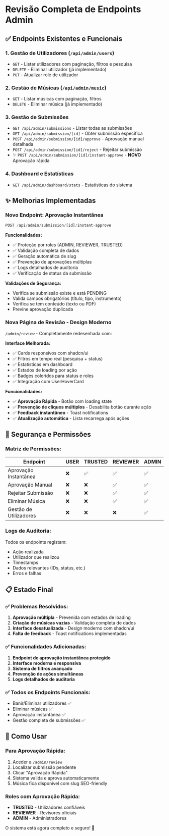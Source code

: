 # Revisão Completa de Endpoints Admin

## ✅ Endpoints Existentes e Funcionais

### 1. **Gestão de Utilizadores** (`/api/admin/users`)
- `GET` - Listar utilizadores com paginação, filtros e pesquisa
- `DELETE` - Eliminar utilizador (já implementado)
- `PUT` - Atualizar role de utilizador

### 2. **Gestão de Músicas** (`/api/admin/music`)  
- `GET` - Listar músicas com paginação, filtros
- `DELETE` - Eliminar música (já implementado)

### 3. **Gestão de Submissões**
- `GET /api/admin/submissions` - Listar todas as submissões
- `GET /api/admin/submission/[id]` - Obter submissão específica
- `POST /api/admin/submission/[id]/approve` - Aprovação manual detalhada
- `POST /api/admin/submission/[id]/reject` - Rejeitar submissão
- ✨ `POST /api/admin/submission/[id]/instant-approve` - **NOVO** Aprovação rápida

### 4. **Dashboard e Estatísticas**
- `GET /api/admin/dashboard/stats` - Estatísticas do sistema

## ✨ Melhorias Implementadas

### **Novo Endpoint: Aprovação Instantânea**
```typescript
POST /api/admin/submission/[id]/instant-approve
```

**Funcionalidades:**
- ✅ Proteção por roles (ADMIN, REVIEWER, TRUSTED)
- ✅ Validação completa de dados
- ✅ Geração automática de slug
- ✅ Prevenção de aprovações múltiplas
- ✅ Logs detalhados de auditoria
- ✅ Verificação de status da submissão

**Validações de Segurança:**
- Verifica se submissão existe e está PENDING
- Valida campos obrigatórios (título, tipo, instrumento)
- Verifica se tem conteúdo (texto ou PDF)
- Previne aprovação duplicada

### **Nova Página de Revisão - Design Moderno**
`/admin/review` - Completamente redesenhada com:

**Interface Melhorada:**
- ✅ Cards responsivos com shadcn/ui
- ✅ Filtros em tempo real (pesquisa + status)
- ✅ Estatísticas em dashboard
- ✅ Estados de loading por ação
- ✅ Badges coloridos para status e roles
- ✅ Integração com UserHoverCard

**Funcionalidades:**
- ✅ **Aprovação Rápida** - Botão com loading state
- ✅ **Prevenção de cliques múltiplos** - Desabilita botão durante ação
- ✅ **Feedback instantâneo** - Toast notifications
- ✅ **Atualização automática** - Lista recarrega após ações

## 🔐 Segurança e Permissões

### **Matriz de Permissões:**
| Endpoint | USER | TRUSTED | REVIEWER | ADMIN |
|----------|------|---------|----------|-------|
| Aprovação Instantânea | ❌ | ✅ | ✅ | ✅ |
| Aprovação Manual | ❌ | ❌ | ✅ | ✅ |
| Rejeitar Submissão | ❌ | ❌ | ✅ | ✅ |
| Eliminar Música | ❌ | ❌ | ✅ | ✅ |
| Gestão de Utilizadores | ❌ | ❌ | ❌ | ✅ |

### **Logs de Auditoria:**
Todos os endpoints registam:
- Ação realizada
- Utilizador que realizou
- Timestamps
- Dados relevantes (IDs, status, etc.)
- Erros e falhas

## 📋 Estado Final

### ✅ **Problemas Resolvidos:**
1. **Aprovação múltipla** - Prevenida com estados de loading
2. **Criação de músicas vazias** - Validação completa de dados
3. **Interface desatualizada** - Design moderno com shadcn/ui
4. **Falta de feedback** - Toast notifications implementadas

### ✅ **Funcionalidades Adicionadas:**
1. **Endpoint de aprovação instantânea protegido**
2. **Interface moderna e responsiva**
3. **Sistema de filtros avançado**
4. **Prevenção de ações simultâneas**
5. **Logs detalhados de auditoria**

### ✅ **Todos os Endpoints Funcionais:**
- Banir/Eliminar utilizadores ✅
- Eliminar músicas ✅  
- Aprovação instantânea ✅
- Gestão completa de submissões ✅

## 🚀 Como Usar

### **Para Aprovação Rápida:**
1. Aceder a `/admin/review`
2. Localizar submissão pendente
3. Clicar "Aprovação Rápida"
4. Sistema valida e aprova automaticamente
5. Música fica disponível com slug SEO-friendly

### **Roles com Aprovação Rápida:**
- **TRUSTED** - Utilizadores confiáveis
- **REVIEWER** - Revisores oficiais  
- **ADMIN** - Administradores

O sistema está agora completo e seguro! 🎉
